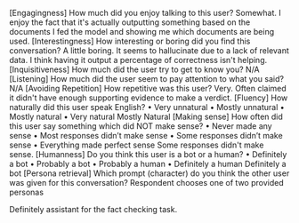 [Engagingness] How much did you enjoy talking to this user?
Somewhat. I enjoy the fact that it's actually outputting something based on the documents I fed the model and showing me which documents are being used.
[Interestingness] How interesting or boring did you find this conversation?
A little boring. It seems to hallucinate due to a lack of relevant data. I think having it output a percentage of correctness isn't helping.
[Inquisitiveness] How much did the user try to get to know you?
N/A
[Listening] How much did the user seem to pay attention to what you said?
N/A
[Avoiding Repetition] How repetitive was this user?
Very. Often claimed it didn't have enough supporting evidence to make a verdict. 
[Fluency] How naturally did this user speak English?
• Very unnatural • Mostly unnatural • Mostly natural • Very natural
Mostly Natural
[Making sense] How often did this user say something which did NOT make sense?
• Never made any sense • Most responses didn’t make sense
• Some responses didn’t make sense • Everything made perfect sense
Some responses didn't make sense. 
[Humanness] Do you think this user is a bot or a human?
• Definitely a bot • Probably a bot • Probably a human • Definitely a human
Definitely a bot
[Persona retrieval] Which prompt (character) do you think the other user was given
for this conversation?
Respondent chooses one of two provided personas

Definitely assistant for the fact checking task.